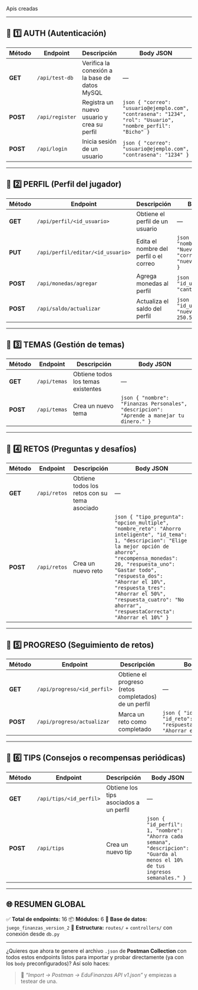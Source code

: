 Apis creadas

---

## 🧩 1️⃣ AUTH (Autenticación)

| Método   | Endpoint        | Descripción                                   | Body JSON                                                                                                     |
| -------- | --------------- | --------------------------------------------- | ------------------------------------------------------------------------------------------------------------- |
| **GET**  | `/api/test-db`  | Verifica la conexión a la base de datos MySQL | —                                                                                                             |
| **POST** | `/api/register` | Registra un nuevo usuario y crea su perfil    | `json { "correo": "usuario@ejemplo.com", "contrasena": "1234", "rol": "Usuario", "nombre_perfil": "Bicho" } ` |
| **POST** | `/api/login`    | Inicia sesión de un usuario                   | `json { "correo": "usuario@ejemplo.com", "contrasena": "1234" } `                                             |

---

## 🧩 2️⃣ PERFIL (Perfil del jugador)

| Método   | Endpoint                          | Descripción                            | Body JSON                                                                |
| -------- | --------------------------------- | -------------------------------------- | ------------------------------------------------------------------------ |
| **GET**  | `/api/perfil/<id_usuario>`        | Obtiene el perfil de un usuario        | —                                                                        |
| **PUT**  | `/api/perfil/editar/<id_usuario>` | Edita el nombre del perfil o el correo | `json { "nombre_perfil": "NuevoNombre", "correo": "nuevo@correo.com" } ` |
| **POST** | `/api/monedas/agregar`            | Agrega monedas al perfil               | `json { "id_usuario": 1, "cantidad": 100 } `                             |
| **POST** | `/api/saldo/actualizar`           | Actualiza el saldo del perfil          | `json { "id_usuario": 1, "nuevo_saldo": 250.50 } `                       |

---

## 🧩 3️⃣ TEMAS (Gestión de temas)

| Método   | Endpoint     | Descripción                        | Body JSON                                                                                  |
| -------- | ------------ | ---------------------------------- | ------------------------------------------------------------------------------------------ |
| **GET**  | `/api/temas` | Obtiene todos los temas existentes | —                                                                                          |
| **POST** | `/api/temas` | Crea un nuevo tema                 | `json { "nombre": "Finanzas Personales", "descripcion": "Aprende a manejar tu dinero." } ` |

---

## 🧩 4️⃣ RETOS (Preguntas y desafíos)

| Método   | Endpoint     | Descripción                                  | Body JSON                                                                                                                                                                                                                                                                                                                                                     |
| -------- | ------------ | -------------------------------------------- | ------------------------------------------------------------------------------------------------------------------------------------------------------------------------------------------------------------------------------------------------------------------------------------------------------------------------------------------------------------- |
| **GET**  | `/api/retos` | Obtiene todos los retos con su tema asociado | —                                                                                                                                                                                                                                                                                                                                                             |
| **POST** | `/api/retos` | Crea un nuevo reto                           | `json { "tipo_pregunta": "opcion_multiple", "nombre_reto": "Ahorro inteligente", "id_tema": 1, "descripcion": "Elige la mejor opción de ahorro", "recompensa_monedas": 20, "respuesta_uno": "Gastar todo", "respuesta_dos": "Ahorrar el 10%", "respuesta_tres": "Ahorrar el 50%", "respuesta_cuatro": "No ahorrar", "respuestaCorrecta": "Ahorrar el 10%" } ` |

---

## 🧩 5️⃣ PROGRESO (Seguimiento de retos)

| Método   | Endpoint                    | Descripción                                          | Body JSON                                                                            |
| -------- | --------------------------- | ---------------------------------------------------- | ------------------------------------------------------------------------------------ |
| **GET**  | `/api/progreso/<id_perfil>` | Obtiene el progreso (retos completados) de un perfil | —                                                                                    |
| **POST** | `/api/progreso/actualizar`  | Marca un reto como completado                        | `json { "id_perfil": 1, "id_reto": 2, "respuesta_seleccionada": "Ahorrar el 10%" } ` |

---

## 🧩 6️⃣ TIPS (Consejos o recompensas periódicas)

| Método   | Endpoint                | Descripción                            | Body JSON                                                                                                                      |
| -------- | ----------------------- | -------------------------------------- | ------------------------------------------------------------------------------------------------------------------------------ |
| **GET**  | `/api/tips/<id_perfil>` | Obtiene los tips asociados a un perfil | —                                                                                                                              |
| **POST** | `/api/tips`             | Crea un nuevo tip                      | `json { "id_perfil": 1, "nombre": "Ahorra cada semana", "descripcion": "Guarda al menos el 10% de tus ingresos semanales." } ` |

---

## 🌐 RESUMEN GLOBAL

✅ **Total de endpoints:** 16
📦 **Módulos:** 6
💾 **Base de datos:** `juego_finanzas_version_2`
🧠 **Estructura:** `routes/` + `controllers/` con conexión desde `db.py`

---

¿Quieres que ahora te genere el archivo `.json` de **Postman Collection** con todos estos endpoints listos para importar y probar directamente (ya con los `body` preconfigurados)?
Así solo haces:

> 🧠 _“Import → Postman → EduFinanzas API v1.json”_
> y empiezas a testear de una.
